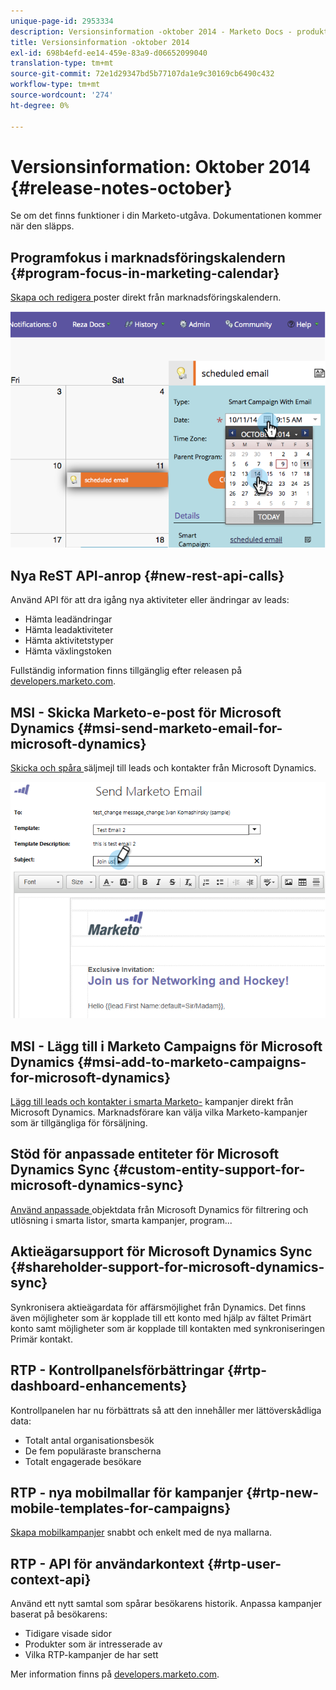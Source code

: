```yaml
---
unique-page-id: 2953334
description: Versionsinformation -oktober 2014 - Marketo Docs - produktdokumentation
title: Versionsinformation -oktober 2014
exl-id: 698b4efd-ee14-459e-83a9-d06652099040
translation-type: tm+mt
source-git-commit: 72e1d29347bd5b77107da1e9c30169cb6490c432
workflow-type: tm+mt
source-wordcount: '274'
ht-degree: 0%

---
```


# Versionsinformation: Oktober 2014 {#release-notes-october}

Se om det finns funktioner i din Marketo-utgåva. Dokumentationen kommer när den släpps.

## Programfokus i marknadsföringskalendern {#program-focus-in-marketing-calendar}

[Skapa och redigera ](/help/marketo/product-docs/core-marketo-concepts/marketing-calendar/understanding-the-calendar/understand-enable-program-focus.md) poster direkt från marknadsföringskalendern.

![](assets/image2014-10-20-11-3a48-3a51.png)

## Nya ReST API-anrop {#new-rest-api-calls}

Använd API för att dra igång nya aktiviteter eller ändringar av leads:

* Hämta leadändringar
* Hämta leadaktiviteter
* Hämta aktivitetstyper
* Hämta växlingstoken

Fullständig information finns tillgänglig efter releasen på [developers.marketo.com](https://developers.marketo.com/documentation/rest/).

## MSI - Skicka Marketo-e-post för Microsoft Dynamics {#msi-send-marketo-email-for-microsoft-dynamics}

[Skicka och spåra ](/help/marketo/product-docs/marketo-sales-insight/msi-for-microsoft-dynamics/setting-up-and-using/send-a-marketo-sales-email-from-microsoft-dynamics.md) säljmejl till leads och kontakter från Microsoft Dynamics.

![](assets/image2014-10-20-11-3a49-3a25.png)

## MSI - Lägg till i Marketo Campaigns för Microsoft Dynamics {#msi-add-to-marketo-campaigns-for-microsoft-dynamics}

[Lägg till leads och kontakter i smarta Marketo-](/help/marketo/product-docs/marketo-sales-insight/msi-for-microsoft-dynamics/setting-up-and-using/add-a-lead-contact-to-a-marketo-campaign-from-microsoft-dynamics.md) kampanjer direkt från Microsoft Dynamics. Marknadsförare kan välja vilka Marketo-kampanjer som är tillgängliga för försäljning.

## Stöd för anpassade entiteter för Microsoft Dynamics Sync {#custom-entity-support-for-microsoft-dynamics-sync}

[Använd anpassade ](/help/marketo/product-docs/crm-sync/microsoft-dynamics-sync/microsoft-dynamics-sync-details/microsoft-dynamics-sync-custom-entity-sync/enable-sync-for-a-custom-entity.md) objektdata från Microsoft Dynamics för filtrering och utlösning i smarta listor, smarta kampanjer, program...

## Aktieägarsupport för Microsoft Dynamics Sync {#shareholder-support-for-microsoft-dynamics-sync}

Synkronisera aktieägardata för affärsmöjlighet från Dynamics. Det finns även möjligheter som är kopplade till ett konto med hjälp av fältet Primärt konto samt möjligheter som är kopplade till kontakten med synkroniseringen Primär kontakt.

## RTP - Kontrollpanelsförbättringar {#rtp-dashboard-enhancements}

Kontrollpanelen har nu förbättrats så att den innehåller mer lättöverskådliga data:

* Totalt antal organisationsbesök
* De fem populäraste branscherna
* Totalt engagerade besökare

## RTP - nya mobilmallar för kampanjer {#rtp-new-mobile-templates-for-campaigns}

[Skapa mobilkampanjer](/help/marketo/product-docs/web-personalization/using-templates/using-templates-to-create-web-campaigns.md) snabbt och enkelt med de nya mallarna.

## RTP - API för användarkontext {#rtp-user-context-api}

Använd ett nytt samtal som spårar besökarens historik. Anpassa kampanjer baserat på besökarens:

* Tidigare visade sidor
* Produkter som är intresserade av
* Vilka RTP-kampanjer de har sett

Mer information finns på [developers.marketo.com](https://developers.marketo.com/documentation/websites/rtp-js-api/).
